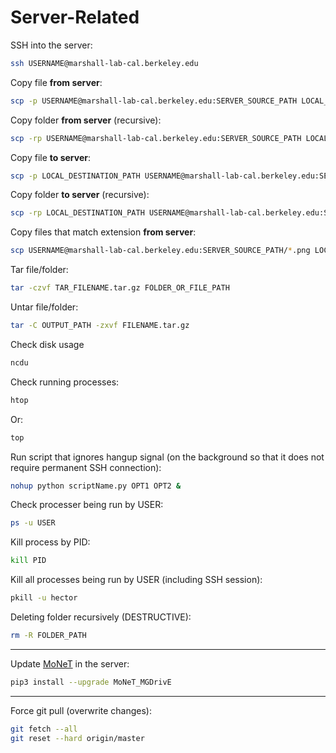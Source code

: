 # Server-Related

SSH into the server:

```bash
ssh USERNAME@marshall-lab-cal.berkeley.edu
```

Copy file **from server**:

```bash
scp -p USERNAME@marshall-lab-cal.berkeley.edu:SERVER_SOURCE_PATH LOCAL_DESTINATION_PATH
```

Copy folder **from server** (recursive):

```bash
scp -rp USERNAME@marshall-lab-cal.berkeley.edu:SERVER_SOURCE_PATH LOCAL_DESTINATION_PATH
```


Copy file **to server**:

```bash
scp -p LOCAL_DESTINATION_PATH USERNAME@marshall-lab-cal.berkeley.edu:SERVER_SOURCE_PATH
```

Copy folder **to server** (recursive):

```bash
scp -rp LOCAL_DESTINATION_PATH USERNAME@marshall-lab-cal.berkeley.edu:SERVER_SOURCE_PATH
```

Copy files that match extension **from server**:

```bash
scp USERNAME@marshall-lab-cal.berkeley.edu:SERVER_SOURCE_PATH/*.png LOCAL_DESTINATION_PATH
```

Tar file/folder:

```bash
tar -czvf TAR_FILENAME.tar.gz FOLDER_OR_FILE_PATH
```

Untar file/folder:

```bash
tar -C OUTPUT_PATH -zxvf FILENAME.tar.gz
```

Check disk usage

```bash
ncdu
```

Check running processes:

```bash
htop
```
 
Or:

```bash
top
```

Run script that ignores hangup signal (on the background so that it does not require permanent SSH connection):

```bash
nohup python scriptName.py OPT1 OPT2 &
```

Check processer being run by USER:

```bash
ps -u USER
```

Kill process by PID:

```bash
kill PID
```

Kill all processes being run by USER (including SSH session):

```bash
pkill -u hector
```

Deleting folder recursively (DESTRUCTIVE):

```bash
rm -R FOLDER_PATH
```

<hr>

Update [MoNeT](https://pypi.org/project/MoNeT-MGDrivE/) in the server:

```bash
pip3 install --upgrade MoNeT_MGDrivE
```

<hr>

Force git pull (overwrite changes):

```bash
git fetch --all
git reset --hard origin/master
```
